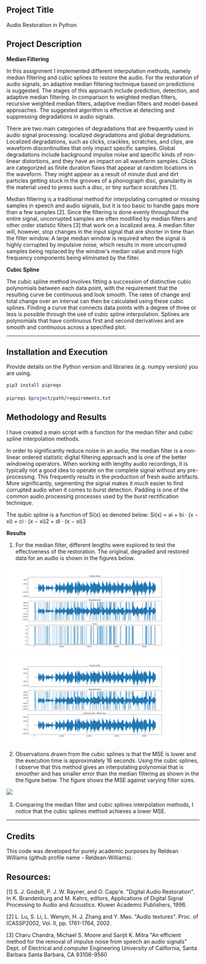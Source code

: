 ## Project Title
Audio Restoration in Python

## Project Description

**Median Filtering**

In this assignment I implemented different interpolation methods, namely median filtering and cubic splines to restore the audio. For the restoration of audio signals, an adaptive median filtering technique based on predictions is suggested. The stages of this approach include prediction, detection, and adaptive median filtering. In comparison to weighted median filters, recursive weighted median filters, adaptive median filters and model-based approaches. The suggested algorithm is effective at detecting and suppressing degradations in audio signals.

There are two main categories of degradations that are frequently used in audio signal processing: localized degradations and global degradations. Localized degradations, such as clicks, crackles, scratches, and clips, are waveform discontinuities that only impact specific samples. Global degradations include background impulse noise and specific kinds of non-linear distortions, and they have an impact on all waveform samples. Clicks are categorized as finite duration flaws that appear at random locations in the waveform. They might appear as a result of minute dust and dirt particles getting stuck in the grooves of a phonograph disc, granularity in the material used to press such a disc, or tiny surface scratches [1].

Median filtering is a traditional method for interpolating corrupted or missing samples in speech and audio signals, but it is too basic to handle gaps more than a few samples [2]. Since the filtering is done evenly throughout the entire signal, uncorrupted samples are often modified by median filters and other order statistic filters [3] that work on a localized area. A median filter will, however, stop changes in the input signal that are shorter in time than the filter window. A large median window is required when the signal is highly corrupted by impulsive noise, which results in more uncorrupted samples being replaced by the window's median value and more high frequency components being eliminated by the filter.

**Cubic Spline**

The cubic spline method involves fitting a succession of distinctive cubic polynomials between each data point, with the requirement that the resulting curve be continuous and look smooth. The rates of change and total change over an interval can then be calculated using these cubic splines. Finding a curve that connects data points with a degree of three or less is possible through the use of cubic spline interpolation. Splines are polynomials that have continuous first and second derivatives and are smooth and continuous across a specified plot.

---

## Installation and Execution

Provide details on the Python version and libraries (e.g. numpy version) you are using. 
```sh                                 
pip3 install pipreqs

pipreqs $project/path/requirements.txt
```

## Methodology and Results

I have created a main script with a function for the median filter and cubic spline interpolation methods. 

In order to significantly reduce noise in an audio, the median filter is a non-linear ordered statistic digital filtering approach and is one of the better windowing operators. When working with lengthy audio recordings, it is typically not a good idea to operate on the complete signal without any pre-processing. This frequently results in the production of fresh audio artifacts. More significantly, segmenting the signal makes it much easier to find corrupted audio when it comes to burst detection. Padding is one of the common audio processing processes used by the burst rectification technique.

The qubic spline is a function of Si(x) as denoted below:
Si(x) = ai + bi · (x − xi) + ci · (x − xi)2 + di · (x − xi)3


**Results**

1. For the median filter, different lengths were explored to test the effectiveness of the restoration. The original, degraded and restored data for an audio is shown in the figures below.

<img src="Original_Degraded_Clicks.png" width="450">
<img src="Restored_Median_Filter.png" width="450">

2. Observations drawn from the cubic splines is that the MSE is lower and the execution time is approximately 16 seconds.
Using the cubic splines, I observe that this method gives an interpolating polynomial that is smoother and has smaller error than the median filtering as shown in the the figure below. The figure shows the MSE against varying filter sizes.

<img src="MSE_vs _Filter_size.png" width="450">

3. Comparing the median filter and cubic splines interpolation methods, I notice that the cubic splines method achieves a lower MSE. 

---
## Credits

This code was developed for purely academic purposes by Reldean Williams (github profile name - Reldean-Williams). 

## Resources:

[1] S. J. Godsill, P. J. W. Rayner, and O. Capp'e. "Digital Audio Restoration". In K. Brandenburg and M. Kahrs, editors, Applications of Digital Signal Processing to Audio and Acoustics. Kluwer Academic Publishers, 1996.

[2] L. Lu, S. Li, L. Wenyin, H. J. Zhang and Y. Mao. "Audio textures". Proc. of ICASSP2002, Vol. II, pp. 1761-1764, 2002.

[3] Charu Chandra, Michael S. Moore and Sanjit K. Mitra "An efficient method for the removal of impulse noise from speech an audio signals" Dept. of Electrical and computer Engineering University of California, Santa Barbara Santa Barbara, CA 93106-9560




